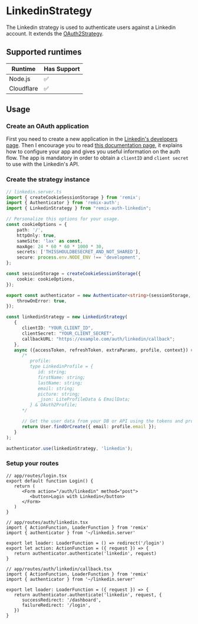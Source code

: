 # LinkedinStrategy

The Linkedin strategy is used to authenticate users against a Linkedin account. It extends the [OAuth2Strategy](https://github.com/sergiodxa/remix-auth-oauth2).

## Supported runtimes

| Runtime    | Has Support |
| ---------- | ----------- |
| Node.js    | ✅          |
| Cloudflare | ✅          |


## Usage

### Create an OAuth application

First you need to create a new application in the [Linkedin's developers page](https://developer.linkedin.com/). Then I encourage you to read [this documentation page](https://docs.microsoft.com/en-us/linkedin/shared/authentication/authorization-code-flow?tabs=HTTPS#prerequisites), it explains how to configure your app and gives you useful information on the auth flow.
The app is mandatory in order to obtain a `clientID` and `client secret` to use with the Linkedin's API.

### Create the strategy instance

```ts
// linkedin.server.ts
import { createCookieSessionStorage } from 'remix';
import { Authenticator } from 'remix-auth';
import { LinkedinStrategy } from "remix-auth-linkedin";

// Personalize this options for your usage.
const cookieOptions = {
	path: '/',
	httpOnly: true,
	sameSite: 'lax' as const,
	maxAge: 24 * 60 * 60 * 1000 * 30,
	secrets: ['THISSHOULDBESECRET_AND_NOT_SHARED'],
	secure: process.env.NODE_ENV !== 'development',
};

const sessionStorage = createCookieSessionStorage({
	cookie: cookieOptions,
});

export const authenticator = new Authenticator<string>(sessionStorage, {
	throwOnError: true,
});

const linkedinStrategy = new LinkedinStrategy(
   {
      clientID: "YOUR_CLIENT_ID",
      clientSecret: "YOUR_CLIENT_SECRET",
      callbackURL: "https://example.com/auth/linkedin/callback";
   },
   async ({accessToken, refreshToken, extraParams, profile, context}) => {
      /*
         profile:
         type LinkedinProfile = {
            id: string;
            firstName: string;
            lastName: string;
            email: string;
            picture: string;
            _json: LiteProfileData & EmailData;
         } & OAuth2Profile;
      */

      // Get the user data from your DB or API using the tokens and profile
      return User.findOrCreate({ email: profile.email });
   }
);

authenticator.use(linkedinStrategy, 'linkedin');
```

### Setup your routes

```tsx
// app/routes/login.tsx
export default function Login() {
   return (
      <Form action="/auth/linkedin" method="post">
         <button>Login with Linkedin</button>
      </Form>
   )
}
```

```tsx
// app/routes/auth/linkedin.tsx
import { ActionFunction, LoaderFunction } from 'remix'
import { authenticator } from '~/linkedin.server'

export let loader: LoaderFunction = () => redirect('/login')
export let action: ActionFunction = ({ request }) => {
   return authenticator.authenticate('linkedin', request)
}
```

```tsx
// app/routes/auth/linkedin/callback.tsx
import { ActionFunction, LoaderFunction } from 'remix'
import { authenticator } from '~/linkedin.server'

export let loader: LoaderFunction = ({ request }) => {
   return authenticator.authenticate('linkedin', request, {
      successRedirect: '/dashboard',
      failureRedirect: '/login',
   })
}
```
